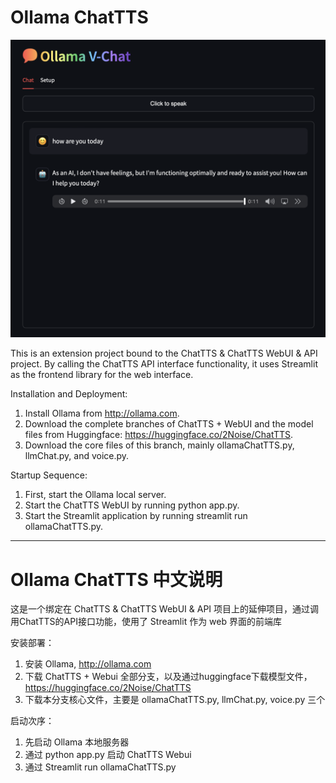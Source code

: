 # Ollama ChatTTS

![image](./images/screenshot.png?raw=true)

This is an extension project bound to the ChatTTS & ChatTTS WebUI & API project. By calling the ChatTTS API interface functionality, it uses Streamlit as the frontend library for the web interface.

Installation and Deployment:

1. Install Ollama from http://ollama.com.
2. Download the complete branches of ChatTTS + WebUI and the model files from Huggingface: https://huggingface.co/2Noise/ChatTTS.
3. Download the core files of this branch, mainly ollamaChatTTS.py, llmChat.py, and voice.py.

Startup Sequence:

1. First, start the Ollama local server.
2. Start the ChatTTS WebUI by running python app.py.
3. Start the Streamlit application by running streamlit run ollamaChatTTS.py.

 ------------------------------------------------

# Ollama ChatTTS 中文说明

这是一个绑定在 ChatTTS & ChatTTS WebUI & API 项目上的延伸项目，通过调用ChatTTS的API接口功能，使用了 Streamlit 作为 web 界面的前端库

安装部署：
1. 安装 Ollama, http://ollama.com
2. 下载 ChatTTS + Webui 全部分支，以及通过huggingface下载模型文件，https://huggingface.co/2Noise/ChatTTS
3. 下载本分支核心文件，主要是 ollamaChatTTS.py, llmChat.py, voice.py 三个

启动次序：
1. 先启动 Ollama 本地服务器
2. 通过 python app.py 启动 ChatTTS Webui
3. 通过 Streamlit run ollamaChatTTS.py
